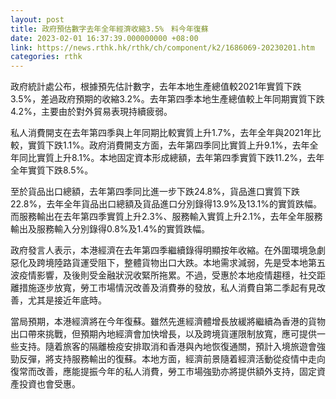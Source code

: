 ```yaml
---
layout: post
title: 政府預估數字去年全年經濟收縮3.5%　料今年復蘇
date: 2023-02-01 16:37:39.000000000 +08:00
link: https://news.rthk.hk/rthk/ch/component/k2/1686069-20230201.htm
categories: rthk
---
```


政府統計處公布，根據預先估計數字，去年本地生產總值較2021年實質下跌3.5%，差過政府預期的收縮3.2%。去年第四季本地生產總值較上年同期實質下跌4.2%，主要由於對外貿易表現持續疲弱。

私人消費開支在去年第四季與上年同期比較實質上升1.7%，去年全年與2021年比較，實質下跌1.1%。政府消費開支方面，去年第四季同比實質上升9.1%，去年全年同比實質上升8.1%。本地固定資本形成總額，去年第四季實質下跌11.2%，去年全年實質下跌8.5%。

至於貨品出口總額，去年第四季同比進一步下跌24.8%，貨品進口實質下跌22.8%，去年全年貨品出口總額及貨品進口分別錄得13.9%及13.1%的實質跌幅。而服務輸出在去年第四季實質上升2.3%、服務輸入實質上升2.1%，去年全年服務輸出及服務輸入分別錄得0.8%及1.4%的實質跌幅。

政府發言人表示，本港經濟在去年第四季繼續錄得明顯按年收縮。在外圍環境急劇惡化及跨境陸路貨運受阻下，整體貨物出口大跌。本地需求減弱，先是受本地第五波疫情影響，及後則受金融狀況收緊所拖累。不過，受惠於本地疫情趨穩，社交距離措施逐步放寬，勞工市場情況改善及消費券的發放，私人消費自第二季起有見改善，尤其是接近年底時。

當局預期，本港經濟將在今年復蘇。雖然先進經濟體增長放緩將繼續為香港的貨物出口帶來挑戰，但預期內地經濟會加快增長，以及跨境貨運限制放寬，應可提供一些支持。隨着旅客的隔離檢疫安排取消和香港與內地恢復通關，預計入境旅遊會強勁反彈，將支持服務輸出的復蘇。本地方面，經濟前景隨着經濟活動從疫情中走向復常而改善，應能提振今年的私人消費，勞工市場強勁亦將提供額外支持，固定資產投資也會受惠。

